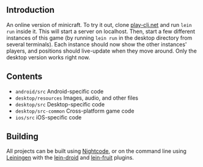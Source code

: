 ## Introduction

An online version of minicraft. To try it out, clone [play-clj.net](https://github.com/oakes/play-clj.net) and run `lein run` inside it. This will start a server on localhost. Then, start a few different instances of this game (by running `lein run` in the desktop directory from several terminals). Each instance should now show the other instances' players, and positions should live-update when they move around. Only the desktop version works right now.

## Contents

* `android/src` Android-specific code
* `desktop/resources` Images, audio, and other files
* `desktop/src` Desktop-specific code
* `desktop/src-common` Cross-platform game code
* `ios/src` iOS-specific code

## Building

All projects can be built using [Nightcode](https://nightcode.info/), or on the command line using [Leiningen](https://github.com/technomancy/leiningen) with the [lein-droid](https://github.com/clojure-android/lein-droid) and [lein-fruit](https://github.com/oakes/lein-fruit) plugins.
